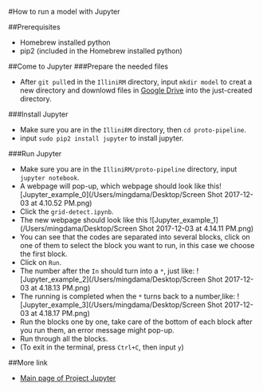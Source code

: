 #How to run a model with Jupyter

##Prerequisites
* Homebrew installed python
* pip2 (included in the Homebrew installed python)

##Come to Jupyter
###Prepare the needed files
* After `git pull`ed in the `IlliniRM` directory, input `mkdir model` to creat a new directory and downlowd files in [Google Drive](https://drive.google.com/drive/u/1/folders/151dvJA-1cIoJ5kNKNFrwGojRCTCMHgle) into the just-created directory.

###Install Jupyter
* Make sure you are in the `IlliniRM` directory, then `cd proto-pipeline`.
* input `sudo pip2 install jupyter` to install jupyter.

###Run Jupyter
* Make sure you are in the `IlliniRM/proto-pipeline` directory, input `jupyter notebook`.
* A webpage will pop-up, which webpage should look like this![Jupyter_example_0](/Users/mingdama/Desktop/Screen Shot 2017-12-03 at 4.10.52 PM.png)
* Click the `grid-detect.ipynb`.
* The new webpage should look like this ![Jupyter_example_1](/Users/mingdama/Desktop/Screen Shot 2017-12-03 at 4.14.11 PM.png)
* You can see that the codes are separated into several blocks, click on one of them to select the block you want to run, in this case we choose the first block.
* Click on `Run`.
* The number after the `In` should turn into a `*`, just like: ![Jupyter_example_2](/Users/mingdama/Desktop/Screen Shot 2017-12-03 at 4.18.13 PM.png)
* The running is completed when the `*` turns back to a number,like: ![Jupyter_example_3](/Users/mingdama/Desktop/Screen Shot 2017-12-03 at 4.18.17 PM.png)
* Run the blocks one by one, take care of the bottom of each block after you run them, an error message might pop-up.
* Run through all the blocks.
* (To exit in the terminal, press `Ctrl+C`, then input  `y`)

##More link
* [Main page of Project Jupyter](http://jupyter.org/)